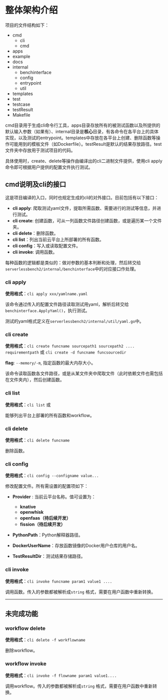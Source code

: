 # 整体架构介绍

项目的文件结构如下：

* cmd
  * cli
  * cmd
* apps
* example
* docs
* internal
  * benchinterface
  * config
  * entrypoint
  * util
* templates
* test
* testcase
* testResult
* Makefile

cmd目录用于生成cli命令行工具，apps目录存放所有的被测试函数以及所提供的默认输入参数（如果有）、internal目录是**核心**目录，有各命令在各平台上的具体实现，以及测试的entrypoint。templates中存放在各平台上创建、删除函数等操作可能用到的模板文件（如Dockerfile）。testResult是默认的结果存放路径。test文件夹中存放用于测试项目的代码。

具体使用时，create、delete等操作由编译出的cli二进制文件提供，使用cli apply命令即可根据用户提供的配置文件执行测试。
## cmd说明及cli的接口

这是项目编译的入口，同时也规定生成的cli的对外接口。目前包括有以下接口：

* **cli apply**:  爬取测试yaml文件，提取所需函数、需要进行的测试等信息，并进行测试。
* **cli create**: 创建函数，可从一列函数文件路径创建函数，或是遍历某一个文件夹。
* **cli delete**：删除函数。
* **cli list**：列出当前云平台上所部署的所有函数。
* **cli config**：写入或读取配置文件。
* **cli invoke**: 调用函数。

每种函数的逻辑都是类似的：做对参数的基本判断和处理，然后转交给`serverlessbench2/internal/benchinterface`中的对应接口作处理。

### cli apply

**使用格式**：`cli apply xxx/yamlname.yaml`

该命令通过传入的配置文件路径读取测试用yaml，解析后转交给`benchinterface.ApplyYaml()`，执行测试。

测试的yaml格式定义在`serverlessbench2/internal/util/yaml.go`中。

### cli create

**使用格式**：`cli create funcname sourcepath1 sourcepath2 .... requirementpath` 或 `cli create -d funcname funcsourcedir `

**flag**:  `--memory/-m`, 指定函数的最大内存大小。

该命令读取函数各文件路径，或是从某文件夹中爬取文件（此时依赖文件也需包括在文件夹内），然后创建函数。

### cli list

**使用格式**：`cli list` 或

能够列出平台上部署的所有函数和workflow。

### cli delete

**使用格式**：`cli delete funcname `

删除函数。

### cli config

**使用格式**：`cli config --configname value...`

修改配置文件。所有需设置的配置项如下：

*   **Provider** : 当前云平台名称。值可设置为：
    - **knative**
    - **openwhisk**
    - **openfaas（待后续开发）**
    - **fission（待后续开发）**

*   **PythonPath**：Python解释器路径。
*   **DockerUserName**：存放函数镜像的Docker用户仓库的用户名。
*   **TestResultDir**：测试结果存储路径。

### cli invoke

**使用格式**：`cli invoke funcname param1 value1 ....`

调用函数。传入的参数都被解析成`string` 格式，需要在用户函数中重新转换。

-----

## 未完成功能

### workflow delete

**使用格式**：`cli delete -f workflowname`

删除workflow。

### workflow invoke

**使用格式**：`cli invoke -f flowname param1 value1.... `

调用workflow。传入的参数都被解析成`string` 格式，需要在用户函数中重新转换。